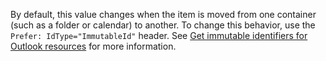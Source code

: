 ﻿---
author: jasonjoh
ms.topic: include
ms.author: jasonjoh
---

<!-- markdownlint-disable MD041 -->

By default, this value changes when the item is moved from one container (such as a folder or calendar) to another. To change this behavior, use the `Prefer: IdType="ImmutableId"` header. See [Get immutable identifiers for Outlook resources](/graph/outlook-immutable-id) for more information.
